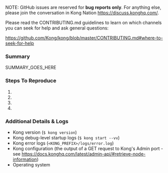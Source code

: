 NOTE: GitHub issues are reserved for **bug reports only**. For anything else,
please join the conversation in Kong Nation https://discuss.konghq.com/.

Please read the CONTRIBUTING.md guidelines to learn on which channels you can
seek for help and ask general questions:

https://github.com/Kong/kong/blob/master/CONTRIBUTING.md#where-to-seek-for-help

### Summary

SUMMARY_GOES_HERE

### Steps To Reproduce

1.
2.
3.
4.

### Additional Details & Logs

- Kong version (`$ kong version`)
- Kong debug-level startup logs (`$ kong start --vv`)
- Kong error logs (`<KONG_PREFIX>/logs/error.log`)
- Kong configuration (the output of a GET request to Kong's Admin port - see
  https://docs.konghq.com/latest/admin-api/#retrieve-node-information)
- Operating system
